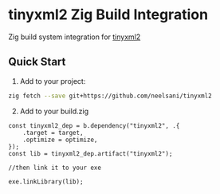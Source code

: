 # tinyxml2 Zig Build Integration

Zig build system integration for [tinyxml2](https://github.com/leethomason/tinyxml2) 

## Quick Start

1. Add to your project:
```bash
zig fetch --save git+https://github.com/neelsani/tinyxml2
```
2. Add to your build.zig

```zig
const tinyxml2_dep = b.dependency("tinyxml2", .{
    .target = target,
    .optimize = optimize,
});
const lib = tinyxml2_dep.artifact("tinyxml2");

//then link it to your exe

exe.linkLibrary(lib);
```